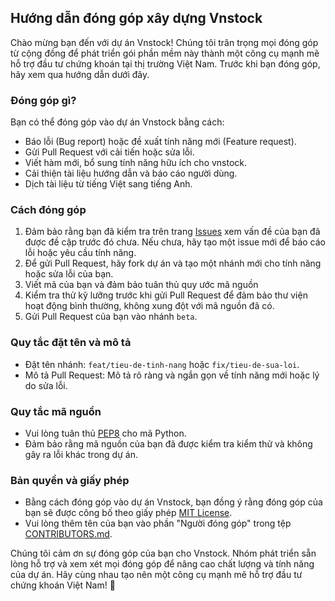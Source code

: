 ## Hướng dẫn đóng góp xây dựng Vnstock

Chào mừng bạn đến với dự án Vnstock! Chúng tôi trân trọng mọi đóng góp từ cộng đồng để phát triển gói phần mềm này thành một công cụ mạnh mẽ hỗ trợ đầu tư chứng khoán tại thị trường Việt Nam. Trước khi bạn đóng góp, hãy xem qua hướng dẫn dưới đây.

### Đóng góp gì?
Bạn có thể đóng góp vào dự án Vnstock bằng cách:
- Báo lỗi (Bug report) hoặc đề xuất tính năng mới (Feature request).
- Gửi Pull Request với cải tiến hoặc sửa lỗi.
- Viết hàm mới, bổ sung tính năng hữu ích cho vnstock.
- Cải thiện tài liệu hướng dẫn và báo cáo người dùng.
- Dịch tài liệu từ tiếng Việt sang tiếng Anh.

### Cách đóng góp
1. Đảm bảo rằng bạn đã kiểm tra trên trang [Issues](https://github.com/thinh-vu/vnstock/issues) xem vấn đề của bạn đã được đề cập trước đó chưa. Nếu chưa, hãy tạo một issue mới để báo cáo lỗi hoặc yêu cầu tính năng.
2. Để gửi Pull Request, hãy fork dự án và tạo một nhánh mới cho tính năng hoặc sửa lỗi của bạn.
3. Viết mã của bạn và đảm bảo tuân thủ quy ước mã nguồn
4. Kiểm tra thử kỹ lưỡng trước khi gửi Pull Request để đảm bảo thư viện hoạt động bình thường, không xung đột với mã nguồn đã có.
5. Gửi Pull Request của bạn vào nhánh `beta`.

### Quy tắc đặt tên và mô tả
- Đặt tên nhánh: `feat/tieu-de-tinh-nang` hoặc `fix/tieu-de-sua-loi`.
- Mô tả Pull Request: Mô tả rõ ràng và ngắn gọn về tính năng mới hoặc lý do sửa lỗi.

### Quy tắc mã nguồn
- Vui lòng tuân thủ [PEP8](https://www.python.org/dev/peps/pep-0008/) cho mã Python.
- Đảm bảo rằng mã nguồn của bạn đã được kiểm tra kiểm thử và không gây ra lỗi khác trong dự án.

### Bản quyền và giấy phép
- Bằng cách đóng góp vào dự án Vnstock, bạn đồng ý rằng đóng góp của bạn sẽ được công bố theo giấy phép [MIT License](https://github.com/thinh-vu/vnstock/blob/beta/LICENSE).
- Vui lòng thêm tên của bạn vào phần "Người đóng góp" trong tệp [CONTRIBUTORS.md](https://github.com/thinh-vu/vnstock/blob/beta/CONTRIBUTORS.md).

Chúng tôi cảm ơn sự đóng góp của bạn cho Vnstock. Nhóm phát triển sẵn lòng hỗ trợ và xem xét mọi đóng góp để nâng cao chất lượng và tính năng của dự án. Hãy cùng nhau tạo nên một công cụ mạnh mẽ hỗ trợ đầu tư chứng khoán Việt Nam! 🚀
